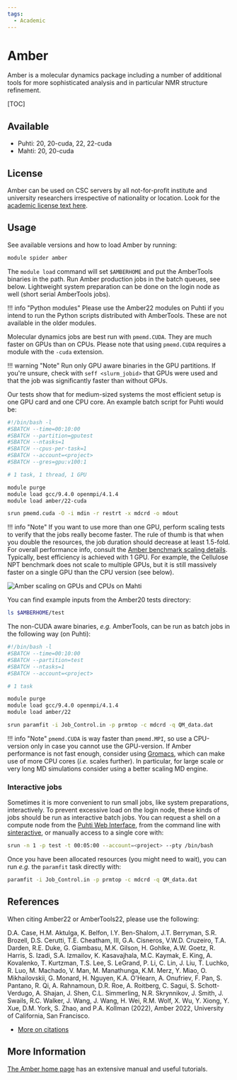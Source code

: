 ```yaml
---
tags:
  - Academic
---
```


# Amber

Amber is a molecular dynamics package including a number of additional
tools for more sophisticated analysis and in particular NMR structure
refinement.

[TOC]

## Available

* Puhti: 20, 20-cuda, 22, 22-cuda
* Mahti: 20, 20-cuda

## License

Amber can be used on CSC servers by all not-for-profit institute and
university researchers irrespective of nationality or location. Look for
the [academic license text here](http://ambermd.org/LicenseAmber22.pdf).

## Usage

See available versions and how to load Amber by running:
  
```bash
module spider amber
```

The `module load` command will set `$AMBERHOME` and put the AmberTools binaries
in the path. Run Amber production jobs in the batch queues, see below. Lightweight
system preparation can be done on the login node as well (short serial AmberTools
jobs).

!!! info "Python modules"
    Please use the Amber22 modules on Puhti if you intend to run the Python
    scripts distributed with AmberTools. These are not available in the older
    modules.

Molecular dynamics jobs are best run with `pmemd.CUDA`. They are much faster
on GPUs than on CPUs. Please note that using `pmemd.CUDA` requires a module
with the `-cuda` extension.

!!! warning "Note"
    Run only GPU aware binaries in the GPU partitions. If you're unsure,
    check with `seff <slurm_jobid>` that GPUs were used and that the job
    was significantly faster than without GPUs.

Our tests show that for medium-sized systems the most efficient setup
is one GPU card and one CPU core. An example batch script for Puhti
would be:

```bash
#!/bin/bash -l
#SBATCH --time=00:10:00
#SBATCH --partition=gputest
#SBATCH --ntasks=1
#SBATCH --cpus-per-task=1
#SBATCH --account=<project>
#SBATCH --gres=gpu:v100:1

# 1 task, 1 thread, 1 GPU

module purge
module load gcc/9.4.0 openmpi/4.1.4
module load amber/22-cuda

srun pmemd.cuda -O -i mdin -r restrt -x mdcrd -o mdout
```

!!! info "Note"
    If you want to use more than one GPU, perform scaling tests to verify that the
    jobs really become faster. The rule of thumb is that when you double the resources,
    the job duration should decrease at least 1.5-fold. For overall performance info,
    consult the [Amber benchmark scaling details](http://ambermd.org/GPUPerformance.php).
    Typically, best efficiency is achieved with 1 GPU. For example, the Cellulose NPT
    benchmark does not scale to multiple GPUs, but it is still massively faster on a
    single GPU than the CPU version (see below).

![Amber scaling on GPUs and CPUs on Mahti](../img/cellulose-amber.png 'Amber
scaling on GPUs and CPUs on Mahti')

You can find example inputs from the Amber20 tests directory:

```bash
ls $AMBERHOME/test
```

The non-CUDA aware binaries, *e.g.* AmberTools, can be run as batch jobs in the
following way (on Puhti):

```bash
#!/bin/bash -l
#SBATCH --time=00:10:00
#SBATCH --partition=test
#SBATCH --ntasks=1
#SBATCH --account=<project>

# 1 task

module purge
module load gcc/9.4.0 openmpi/4.1.4
module load amber/22

srun paramfit -i Job_Control.in -p prmtop -c mdcrd -q QM_data.dat
```

!!! info "Note"
    `pmemd.CUDA` is way faster than `pmemd.MPI`, so use a CPU-version only in
    case you cannot use the GPU-version. If Amber performance is not fast
    enough, consider using [Gromacs](gromacs.md), which can make use of more
    CPU cores (*i.e.* scales further). In particular, for large scale or very
    long MD simulations consider using a better scaling MD engine.

### Interactive jobs

Sometimes it is more convenient to run small jobs, like system preparations,
interactively. To prevent excessive load on the login node, these kinds of jobs
should be run as interactive batch jobs. You can request a shell on a compute
node from the [Puhti Web Interface](../../computing/webinterface/), from the
command line with [sinteractive](../computing/running/interactive-usage.md),
or manually access to a single core with:

```bash
srun -n 1 -p test -t 00:05:00 --account=<project> --pty /bin/bash
```

Once you have been allocated resources (you might need to wait), you can run *e.g.*
the `paramfit` task directly with:

```bash
paramfit -i Job_Control.in -p prmtop -c mdcrd -q QM_data.dat
```

## References

When citing Amber22 or AmberTools22, please use the following:

D.A. Case, H.M. Aktulga, K. Belfon, I.Y. Ben-Shalom, J.T. Berryman, S.R. Brozell,
D.S. Cerutti, T.E. Cheatham, III, G.A. Cisneros, V.W.D. Cruzeiro, T.A. Darden,
R.E. Duke, G. Giambasu, M.K. Gilson, H. Gohlke, A.W. Goetz, R. Harris, S. Izadi,
S.A. Izmailov, K. Kasavajhala, M.C. Kaymak, E. King, A. Kovalenko, T. Kurtzman,
T.S. Lee, S. LeGrand, P. Li, C. Lin, J. Liu, T. Luchko, R. Luo, M. Machado,
V. Man, M. Manathunga, K.M. Merz, Y. Miao, O. Mikhailovskii, G. Monard, H. Nguyen,
K.A. O'Hearn, A. Onufriev, F. Pan, S. Pantano, R. Qi, A. Rahnamoun, D.R. Roe,
A. Roitberg, C. Sagui, S. Schott-Verdugo, A. Shajan, J. Shen, C.L. Simmerling,
N.R. Skrynnikov, J. Smith, J. Swails, R.C. Walker, J. Wang, J. Wang, H. Wei,
R.M. Wolf, X. Wu, Y. Xiong, Y. Xue, D.M. York, S. Zhao, and P.A. Kollman (2022),
Amber 2022, University of California, San Francisco.

* [More on citations](http://ambermd.org/CiteAmber.php)

## More Information

[The Amber home page](http://ambermd.org/) has an extensive manual
and useful tutorials.
